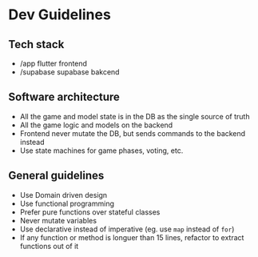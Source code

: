 # Dev Guidelines

## Tech stack

- /app flutter frontend
- /supabase supabase bakcend

## Software architecture

- All the game and model state is in the DB as the single source of truth
- All the game logic and models on the backend
- Frontend never mutate the DB, but sends commands to the backend instead
- Use state machines for game phases, voting, etc.

## General guidelines

- Use Domain driven design
- Use functional programming
- Prefer pure functions over stateful classes
- Never mutate variables
- Use declarative instead of imperative (eg. use `map` instead of `for`)
- If any function or method is longuer than 15 lines, refactor to extract functions out of it
